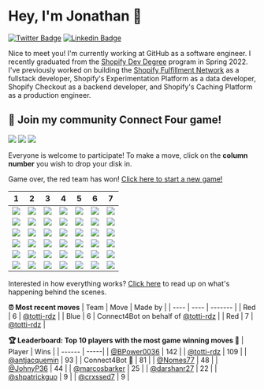# Hey, I'm Jonathan 👋

[![Twitter Badge](https://img.shields.io/badge/-@JonathanGin52-1ca0f1?style=flat-square&labelColor=1ca0f1&logo=twitter&logoColor=white&link=https://twitter.com/jonathangin52)](https://twitter.com/jonathangin52) [![Linkedin Badge](https://img.shields.io/badge/-JonathanGin-blue?style=flat-square&logo=Linkedin&logoColor=white&link=https://www.linkedin.com/in/jonathangin/)](https://www.linkedin.com/in/jonathangin/)

Nice to meet you! I'm currently working at GitHub as a software engineer.
I recently graduated from the [Shopify Dev Degree](https://devdegree.ca/) program in Spring 2022.
I've previously worked on building the [Shopify Fulfillment Network](https://www.shopify.com/fulfillment) as a fullstack developer, Shopify's Experimentation Platform as a data developer, Shopify Checkout as a backend developer, and Shopify's Caching Platform as a production engineer.

## :game_die: Join my community Connect Four game!
![](https://img.shields.io/badge/Moves%20played-15188-blue)
![](https://img.shields.io/badge/Completed%20games-737-brightgreen)
![](https://img.shields.io/badge/Total%20players-1470-orange)

Everyone is welcome to participate! To make a move, click on the **column number** you wish to drop your disk in.

Game over, the red team has won! [Click here to start a new game!](https://github.com/JonathanGin52/JonathanGin52/issues/new?title=connect4%7Cnew&body=Just+push+%27Submit+new+issue%27+without+editing+the+title.+The+README+will+be+updated+after+approximately+30+seconds.)

|1|2|3|4|5|6|7|
| - | - | - | - | - | - | - |
|![](https://raw.githubusercontent.com/JonathanGin52/JonathanGin52/main/images/blank.png)|![](https://raw.githubusercontent.com/JonathanGin52/JonathanGin52/main/images/blank.png)|![](https://raw.githubusercontent.com/JonathanGin52/JonathanGin52/main/images/blank.png)|![](https://raw.githubusercontent.com/JonathanGin52/JonathanGin52/main/images/blank.png)|![](https://raw.githubusercontent.com/JonathanGin52/JonathanGin52/main/images/blank.png)|![](https://raw.githubusercontent.com/JonathanGin52/JonathanGin52/main/images/blank.png)|![](https://raw.githubusercontent.com/JonathanGin52/JonathanGin52/main/images/blank.png)|
|![](https://raw.githubusercontent.com/JonathanGin52/JonathanGin52/main/images/blank.png)|![](https://raw.githubusercontent.com/JonathanGin52/JonathanGin52/main/images/blank.png)|![](https://raw.githubusercontent.com/JonathanGin52/JonathanGin52/main/images/blank.png)|![](https://raw.githubusercontent.com/JonathanGin52/JonathanGin52/main/images/red.png)|![](https://raw.githubusercontent.com/JonathanGin52/JonathanGin52/main/images/blank.png)|![](https://raw.githubusercontent.com/JonathanGin52/JonathanGin52/main/images/blank.png)|![](https://raw.githubusercontent.com/JonathanGin52/JonathanGin52/main/images/blank.png)|
|![](https://raw.githubusercontent.com/JonathanGin52/JonathanGin52/main/images/blank.png)|![](https://raw.githubusercontent.com/JonathanGin52/JonathanGin52/main/images/blank.png)|![](https://raw.githubusercontent.com/JonathanGin52/JonathanGin52/main/images/blank.png)|![](https://raw.githubusercontent.com/JonathanGin52/JonathanGin52/main/images/red.png)|![](https://raw.githubusercontent.com/JonathanGin52/JonathanGin52/main/images/red.png)|![](https://raw.githubusercontent.com/JonathanGin52/JonathanGin52/main/images/blank.png)|![](https://raw.githubusercontent.com/JonathanGin52/JonathanGin52/main/images/blank.png)|
|![](https://raw.githubusercontent.com/JonathanGin52/JonathanGin52/main/images/blank.png)|![](https://raw.githubusercontent.com/JonathanGin52/JonathanGin52/main/images/blank.png)|![](https://raw.githubusercontent.com/JonathanGin52/JonathanGin52/main/images/blue.png)|![](https://raw.githubusercontent.com/JonathanGin52/JonathanGin52/main/images/blue.png)|![](https://raw.githubusercontent.com/JonathanGin52/JonathanGin52/main/images/blue.png)|![](https://raw.githubusercontent.com/JonathanGin52/JonathanGin52/main/images/red.png)|![](https://raw.githubusercontent.com/JonathanGin52/JonathanGin52/main/images/blank.png)|
|![](https://raw.githubusercontent.com/JonathanGin52/JonathanGin52/main/images/blank.png)|![](https://raw.githubusercontent.com/JonathanGin52/JonathanGin52/main/images/blank.png)|![](https://raw.githubusercontent.com/JonathanGin52/JonathanGin52/main/images/blue.png)|![](https://raw.githubusercontent.com/JonathanGin52/JonathanGin52/main/images/red.png)|![](https://raw.githubusercontent.com/JonathanGin52/JonathanGin52/main/images/red.png)|![](https://raw.githubusercontent.com/JonathanGin52/JonathanGin52/main/images/blue.png)|![](https://raw.githubusercontent.com/JonathanGin52/JonathanGin52/main/images/red.png)|
|![](https://raw.githubusercontent.com/JonathanGin52/JonathanGin52/main/images/blue.png)|![](https://raw.githubusercontent.com/JonathanGin52/JonathanGin52/main/images/blue.png)|![](https://raw.githubusercontent.com/JonathanGin52/JonathanGin52/main/images/red.png)|![](https://raw.githubusercontent.com/JonathanGin52/JonathanGin52/main/images/red.png)|![](https://raw.githubusercontent.com/JonathanGin52/JonathanGin52/main/images/blue.png)|![](https://raw.githubusercontent.com/JonathanGin52/JonathanGin52/main/images/red.png)|![](https://raw.githubusercontent.com/JonathanGin52/JonathanGin52/main/images/blue.png)|

Interested in how everything works? [Click here](https://github.com/JonathanGin52/JonathanGin52/tree/main/connect4) to read up on what's happening behind the scenes.

**:alarm_clock: Most recent moves**
| Team | Move | Made by |
| ---- | ---- | ------- |
| Red | 6 | [@totti-rdz](https://github.com/totti-rdz) |
| Blue | 6 | Connect4Bot on behalf of [@totti-rdz](https://github.com/totti-rdz) |
| Red | 7 | [@totti-rdz](https://github.com/totti-rdz) |

**:trophy: Leaderboard: Top 10 players with the most game winning moves :1st_place_medal:**
| Player | Wins |
| ------ | -----|
| [@BPower0036](https://github.com/BPower0036) | 142 |
| [@totti-rdz](https://github.com/totti-rdz) | 109 |
| [@antjacquemin](https://github.com/antjacquemin) | 93 |
| Connect4Bot :robot: | 81 |
| [@Nomes77](https://github.com/Nomes77) | 48 |
| [@JohnyP36](https://github.com/JohnyP36) | 44 |
| [@marcosbarker](https://github.com/marcosbarker) | 25 |
| [@darshanr27](https://github.com/darshanr27) | 22 |
| [@shpatrickguo](https://github.com/shpatrickguo) | 9 |
| [@crxssed7](https://github.com/crxssed7) | 9 |
